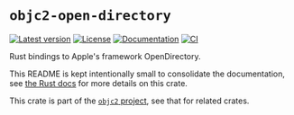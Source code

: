 # `objc2-open-directory`

[![Latest version](https://badgen.net/crates/v/objc2-open-directory)](https://crates.io/crates/objc2-open-directory)
[![License](https://badgen.net/badge/license/MIT/blue)](../LICENSE.txt)
[![Documentation](https://docs.rs/objc2-open-directory/badge.svg)](https://docs.rs/objc2-open-directory/)
[![CI](https://github.com/madsmtm/objc2/actions/workflows/ci.yml/badge.svg)](https://github.com/madsmtm/objc2/actions/workflows/ci.yml)

Rust bindings to Apple's framework OpenDirectory.

This README is kept intentionally small to consolidate the documentation, see
[the Rust docs](https://docs.rs/objc2-open-directory/) for more details on this crate.

This crate is part of the [`objc2` project](https://github.com/madsmtm/objc2),
see that for related crates.
